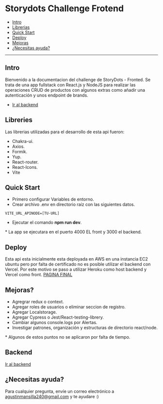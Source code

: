 # Storydots Challenge Frotend

- [Intro](#intro)
- [Librerias](#libreries)
- [Quick Start](#quick-start)
- [Deploy](#deploy)
- [Mejoras](#mejoras)
- [¿Necesitas ayuda?](#necesitas-ayuda)

---

## Intro

Bienvenido a la documentacion del challenge de StoryDots - Fronted.
Se trata de una app fullstack con React.js y NodeJS para realizar las
operaciones CRUD de productos con algunos extras como añadir una autenticación y unos endpoint de brands.
- [Ir al backend](https://github.com/agustinmme/Storydots-backend)

## Libreries

Las librerias utilizadas para el desarrollo de esta api fueron:
- Chakra-ui.
- Axios.
- Formik.
- Yup.
- React-router.
- React-Icons.
- Vite

## Quick Start

- Primero configurar Variables de entorno.
- Crear archivo .env en directorio raíz con las siguientes datos.

```
VITE_URL_APINODE=[TU-URL]
```
- Ejecutar el comando **npm run dev**.

\* La app se ejecutara en el puerto 4000 EL front y 3000 el backend.

## Deploy 

Esta api esta inicialmente esta deployada en AWS en una instancia EC2 ubuntu pero por falta de certificado no es posible utilizar el backend con Vercel. 
Por este motivo se paso a utilizar Heroku como host backend y Vercel como front.
[PAGINA FINAL](https://storydots-frontend-challenges.vercel.app/)

## Mejoras?

- Agregrar redux o context.
- Agregar roles de usuarios o eliminar seccion de registro.
- Agregar Localstorage.
- Agregar Cypress o Jest/React-testing-librery.
- Cambiar algunos console.logs por Alertas.
- Investigar patrones, organización y estructuras de directorio react/node.

\* Algunos de estos puntos no se aplicaron por falta de tiempo.

## Backend 

[Ir al backend](https://github.com/agustinmme/Storydots-backend)

## ¿Necesitas ayuda? 

Para cualquier pregunta, envíe un correo electrónico a agustinmansilla240@gmail.com y te ayudare :)
